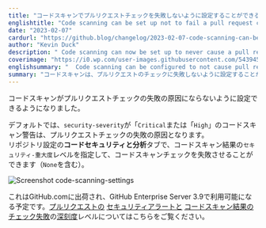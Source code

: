 ```yaml
---
title: "コードスキャンでプルリクエストチェックを失敗しないように設定することができるようになりました"
englishtitle: "Code scanning can be set up not to fail a pull request check"
date: "2023-02-07"
cardurl: "https://github.blog/changelog/2023-02-07-code-scanning-can-be-set-up-not-to-fail-a-pull-request-check"
author: "Kevin Duck"
description: " Code scanning can now be set up to never cause a pull request check failure.  By default, any code scanning alerts with a security-severity of critical or high will cause a pull request check failure.  You can specify which security-severity level for code scanning results should cause the code scanning check to fail, including None , by going to the Code security and Analysis tab in the repository settings.  This has shipped to GitHub.com and will be available in GitHub Enterprise Server 3.9. Learn more about severity levels for security alerts and Code scanning results check failures on pull requests.  "
coverimage: "https://i0.wp.com/user-images.githubusercontent.com/54394529/217245862-9c98e4c9-1c55-4fa5-a907-5b80300ffbe6.png?ssl=1"
englishsummary: "  Code scanning can be configured to not cause pull request check failures, and this feature is available on GitHub.com and GitHub Enterprise Server 3.9."
summary: "コードスキャンは、プルリクエストのチェックに失敗しないように設定することができ、この機能は GitHub.comと GitHub Enterprise Server 3.9で利用可能です。"
---
```


<p>コードスキャンがプルリクエストチェックの失敗の原因にならないように設定できるようになりました。</p>
<p>デフォルトでは、<code>security-severity</code>が「<code>Critical</code>または「<code>High</code>」のコードスキャン警告は、プルリクエストチェックの失敗の原因となります。<br />
リポジトリ設定の<strong>コードセキュリティと分析</strong>タブで、コードスキャン結果の<code>セキュリティ-重大度</code>レベルを指定して、コードスキャンチェックを失敗させることができます（<code>None</code>を含む）。</p>
<p><img decoding="async" src="https://i0.wp.com/user-images.githubusercontent.com/54394529/217245862-9c98e4c9-1c55-4fa5-a907-5b80300ffbe6.png?ssl=1" alt="Screenshot code-scanning-settings" data-recalc-dims="1"></p>
<p>これはGitHub.comに出荷され、GitHub Enterprise Server 3.9で利用可能になる予定です。<a href="https://docs.github.com/en/code-security/code-scanning/automatically-scanning-your-code-for-vulnerabilities-and-errors/triaging-code-scanning-alerts-in-pull-requests#code-scanning-results-check-failures">プルリクエストの</a> <a href="https://github.blog/changelog/2021-07-19-codeql-code-scanning-new-severity-levels-for-security-alerts/">セキュリティアラートと</a> <a href="https://docs.github.com/en/code-security/code-scanning/automatically-scanning-your-code-for-vulnerabilities-and-errors/triaging-code-scanning-alerts-in-pull-requests#code-scanning-results-check-failures">コードスキャン結果のチェック失敗</a>の<a href="https://github.blog/changelog/2021-07-19-codeql-code-scanning-new-severity-levels-for-security-alerts/">深刻度</a>レベルについてはこちらをご覧ください。</p>


